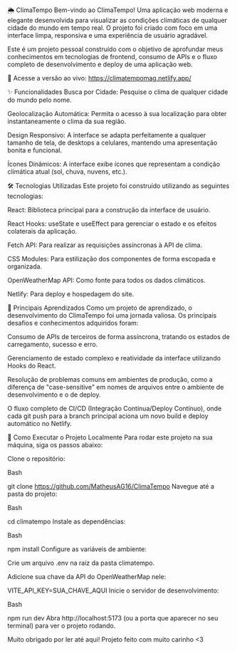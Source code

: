 🌦️ ClimaTempo
Bem-vindo ao ClimaTempo! Uma aplicação web moderna e elegante desenvolvida para visualizar as condições climáticas de qualquer cidade do mundo em tempo real. O projeto foi criado com foco em uma interface limpa, responsiva e uma experiência de usuário agradável.

Este é um projeto pessoal construído com o objetivo de aprofundar meus conhecimentos em tecnologias de frontend, consumo de APIs e o fluxo completo de desenvolvimento e deploy de uma aplicação web.

🔗 Acesse a versão ao vivo: https://climatempomag.netlify.app/

✨ Funcionalidades
Busca por Cidade: Pesquise o clima de qualquer cidade do mundo pelo nome.

Geolocalização Automática: Permita o acesso à sua localização para obter instantaneamente o clima da sua região.

Design Responsivo: A interface se adapta perfeitamente a qualquer tamanho de tela, de desktops a celulares, mantendo uma apresentação bonita e funcional.

Ícones Dinâmicos: A interface exibe ícones que representam a condição climática atual (sol, chuva, nuvens, etc.).

🛠️ Tecnologias Utilizadas
Este projeto foi construído utilizando as seguintes tecnologias:

React: Biblioteca principal para a construção da interface de usuário.

React Hooks: useState e useEffect para gerenciar o estado e os efeitos colaterais da aplicação.

Fetch API: Para realizar as requisições assíncronas à API de clima.

CSS Modules: Para estilização dos componentes de forma escopada e organizada.

OpenWeatherMap API: Como fonte para todos os dados climáticos.

Netlify: Para deploy e hospedagem do site.

🧠 Principais Aprendizados
Como um projeto de aprendizado, o desenvolvimento do ClimaTempo foi uma jornada valiosa. Os principais desafios e conhecimentos adquiridos foram:

Consumo de APIs de terceiros de forma assíncrona, tratando os estados de carregamento, sucesso e erro.

Gerenciamento de estado complexo e reatividade da interface utilizando Hooks do React.

Resolução de problemas comuns em ambientes de produção, como a diferença de "case-sensitive" em nomes de arquivos entre o ambiente de desenvolvimento e o de deploy.

O fluxo completo de CI/CD (Integração Contínua/Deploy Contínuo), onde cada git push para a branch principal aciona um novo build e deploy automático no Netlify.

🚀 Como Executar o Projeto Localmente
Para rodar este projeto na sua máquina, siga os passos abaixo:

Clone o repositório:

Bash

git clone https://github.com/MatheusAG16/ClimaTempo
Navegue até a pasta do projeto:

Bash

cd climatempo
Instale as dependências:

Bash

npm install
Configure as variáveis de ambiente:

Crie um arquivo .env na raiz da pasta climatempo.

Adicione sua chave da API do OpenWeatherMap nele:

VITE_API_KEY=SUA_CHAVE_AQUI
Inicie o servidor de desenvolvimento:

Bash

npm run dev
Abra http://localhost:5173 (ou a porta que aparecer no seu terminal) para ver o projeto rodando.

Muito obrigado por ler até aqui!
Projeto feito com muito carinho <3
